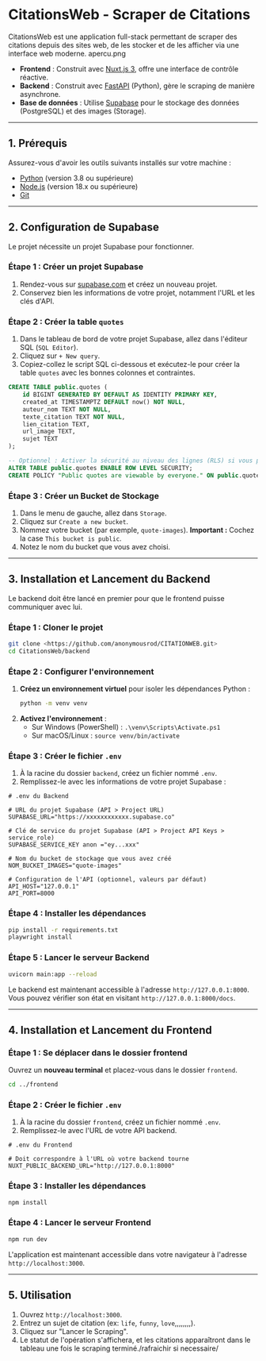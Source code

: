 # CitationsWeb - Scraper de Citations

CitationsWeb est une application full-stack permettant de scraper des citations depuis des sites web, de les stocker et de les afficher via une interface web moderne.
apercu.png

- **Frontend** : Construit avec [Nuxt.js 3](https://nuxt.com/), offre une interface de contrôle réactive.
- **Backend** : Construit avec [FastAPI](https://fastapi.tiangolo.com/) (Python), gère le scraping de manière asynchrone.
- **Base de données** : Utilise [Supabase](https://supabase.com/) pour le stockage des données (PostgreSQL) et des images (Storage).

---

## 1. Prérequis

Assurez-vous d'avoir les outils suivants installés sur votre machine :
- [Python](https://www.python.org/downloads/) (version 3.8 ou supérieure)
- [Node.js](https://nodejs.org/en/) (version 18.x ou supérieure)
- [Git](https://git-scm.com/downloads/)

---

## 2. Configuration de Supabase

Le projet nécessite un projet Supabase pour fonctionner.

### Étape 1 : Créer un projet Supabase

1.  Rendez-vous sur [supabase.com](https://supabase.com/) et créez un nouveau projet.
2.  Conservez bien les informations de votre projet, notamment l'URL et les clés d'API.

### Étape 2 : Créer la table `quotes`

1.  Dans le tableau de bord de votre projet Supabase, allez dans l'éditeur SQL (`SQL Editor`).
2.  Cliquez sur `+ New query`.
3.  Copiez-collez le script SQL ci-dessous et exécutez-le pour créer la table `quotes` avec les bonnes colonnes et contraintes.

```sql
CREATE TABLE public.quotes (
    id BIGINT GENERATED BY DEFAULT AS IDENTITY PRIMARY KEY,
    created_at TIMESTAMPTZ DEFAULT now() NOT NULL,
    auteur_nom TEXT NOT NULL,
    texte_citation TEXT NOT NULL,
    lien_citation TEXT,
    url_image TEXT,
    sujet TEXT
);

-- Optionnel : Activer la sécurité au niveau des lignes (RLS) si vous prévoyez un accès public
ALTER TABLE public.quotes ENABLE ROW LEVEL SECURITY;
CREATE POLICY "Public quotes are viewable by everyone." ON public.quotes FOR SELECT USING (true);
```

### Étape 3 : Créer un Bucket de Stockage

1.  Dans le menu de gauche, allez dans `Storage`.
2.  Cliquez sur `Create a new bucket`.
3.  Nommez votre bucket (par exemple, `quote-images`). **Important :** Cochez la case `This bucket is public`.
4.  Notez le nom du bucket que vous avez choisi.

---

## 3. Installation et Lancement du Backend

Le backend doit être lancé en premier pour que le frontend puisse communiquer avec lui.

### Étape 1 : Cloner le projet

```bash
git clone <https://github.com/anonymousrod/CITATIONWEB.git>
cd CitationsWeb/backend
```

### Étape 2 : Configurer l'environnement

1.  **Créez un environnement virtuel** pour isoler les dépendances Python :
    ```bash
    python -m venv venv
    ```
2.  **Activez l'environnement** :
    -   Sur Windows (PowerShell) : `.\venv\Scripts\Activate.ps1`
    -   Sur macOS/Linux : `source venv/bin/activate`

### Étape 3 : Créer le fichier `.env`

1.  À la racine du dossier `backend`, créez un fichier nommé `.env`.
2.  Remplissez-le avec les informations de votre projet Supabase :

```env
# .env du Backend

# URL du projet Supabase (API > Project URL)
SUPABASE_URL="https://xxxxxxxxxxxx.supabase.co"

# Clé de service du projet Supabase (API > Project API Keys > service_role)
SUPABASE_SERVICE_KEY anon ="ey...xxx"

# Nom du bucket de stockage que vous avez créé
NOM_BUCKET_IMAGES="quote-images"

# Configuration de l'API (optionnel, valeurs par défaut)
API_HOST="127.0.0.1"
API_PORT=8000
```

### Étape 4 : Installer les dépendances

```bash
pip install -r requirements.txt
playwright install
```

### Étape 5 : Lancer le serveur Backend

```bash
uvicorn main:app --reload
```
Le backend est maintenant accessible à l'adresse `http://127.0.0.1:8000`. Vous pouvez vérifier son état en visitant `http://127.0.0.1:8000/docs`.

---

## 4. Installation et Lancement du Frontend

### Étape 1 : Se déplacer dans le dossier frontend

Ouvrez un **nouveau terminal** et placez-vous dans le dossier `frontend`.

```bash
cd ../frontend
```

### Étape 2 : Créer le fichier `.env`

1.  À la racine du dossier `frontend`, créez un fichier nommé `.env`.
2.  Remplissez-le avec l'URL de votre API backend.

```env
# .env du Frontend

# Doit correspondre à l'URL où votre backend tourne
NUXT_PUBLIC_BACKEND_URL="http://127.0.0.1:8000"
```

### Étape 3 : Installer les dépendances

```bash
npm install
```

### Étape 4 : Lancer le serveur Frontend

```bash
npm run dev
```
L'application est maintenant accessible dans votre navigateur à l'adresse `http://localhost:3000`.

---

## 5. Utilisation

1.  Ouvrez `http://localhost:3000`.
2.  Entrez un sujet de citation (ex: `life`, `funny`, `love`,,,,,,,,).
3.  Cliquez sur "Lancer le Scraping".
4.  Le statut de l'opération s'affichera, et les citations apparaîtront dans le tableau une fois le scraping terminé./rafraichir si necessaire/
